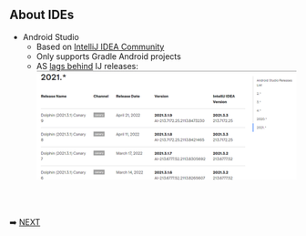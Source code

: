 ## About IDEs

* Android Studio
  * Based on [IntelliJ IDEA Community](https://www.jetbrains.com/idea/)
  * Only supports Gradle Android projects
  * AS [lags behind](https://plugins.jetbrains.com/docs/intellij/android-studio-releases-list.html) IJ releases:
    <br/>
    ![AS releases](img/studio-releases.png)

<br/>
<br/>

➡️ [NEXT](004.md)
